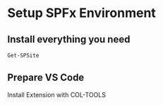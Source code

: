 # Setup SPFx Environment

## Install everything you need
```Powershell
Get-SPSite
```

## Prepare VS Code
Install Extension with COL-TOOLS

